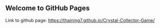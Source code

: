 ## Welcome to GitHub Pages

Link to github page: https://thaining7.github.io/Crystal-Collector-Game/
